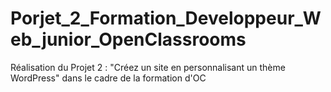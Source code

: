 # Porjet_2_Formation_Developpeur_Web_junior_OpenClassrooms
Réalisation du Projet 2 : "Créez un site en personnalisant un thème WordPress" dans le cadre de la formation d'OC
